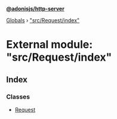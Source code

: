 **[@adonisjs/http-server](../README.md)**

[Globals](../README.md) › ["src/Request/index"](_src_request_index_.md)

# External module: "src/Request/index"

## Index

### Classes

* [Request](../classes/_src_request_index_.request.md)